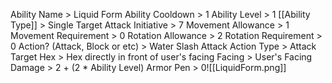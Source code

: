 Ability Name > Liquid Form
Ability Cooldown > 1
Ability Level > 1
[[Ability Type]] > Single Target Attack
Initiative > 7
Movement Allowance > 1
Movement Requirement > 0
Rotation Allowance > 2
Rotation Requirement > 0
Action? (Attack, Block or etc) > 
Water Slash Attack 
	Action Type > Attack
	Target Hex > Hex directly in front of user's facing
	Facing > User's Facing
	Damage > 2 + (2 * Ability Level)
	Armor Pen > 0![[LiquidForm.png]]